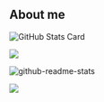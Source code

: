 ## About me

<!--
**signothecat/signothecat** is a ✨ _special_ ✨ repository because its `README.md` (this file) appears on your GitHub profile.

Here are some ideas to get you started:

- 🔭 I’m currently working on ...
- 🌱 I’m currently learning ...
- 👯 I’m looking to collaborate on ...
- 🤔 I’m looking for help with ...
- 💬 Ask me about ...
- 📫 How to reach me: ...
- 😄 Pronouns: ...
- ⚡ Fun fact: ...
-->

![GitHub Stats Card](https://github-readme-stats.vercel.app/api?username=signothecat&count_private=true)

![](https://github-readme-stats.vercel.app/api/top-langs?username=signothecat)

![github-readme-stats](github-readme-stats-clone-signothec.vercel.app/api/username=signothecat)

![](https://skillicons.dev/icons?i=html,css,js,typescript)
